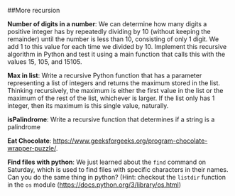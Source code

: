 ##More recursion

**Number of digits in a number**: We can determine how many digits a positive integer has by repeatedly dividing by 10 (without keeping the remainder) until the number is less than 10, consisting of only 1 digit. We add 1 to this value for each time we divided by 10. Implement this recursive algorithm in Python and test it using a main function that calls this with the values 15, 105, and 15105.

**Max in list**: Write a recursive Python function that has a parameter representing a list of integers and returns the maximum stored in the list. Thinking recursively, the maximum is either the first value in the list or the maximum of the rest of the list, whichever is larger. If the list only has 1 integer, then its maximum is this single value, naturally.

**isPalindrome**: Write a recursive function that determines if a string is a palindrome

**Eat Chocolate**: https://www.geeksforgeeks.org/program-chocolate-wrapper-puzzle/.

**Find files with python**: We just learned about the `find` command on Saturday, which is used to find files with specific characters in their names. Can you do the same thing in python? (Hint: checkout the `listdir` function in the `os` module (https://docs.python.org/3/library/os.html)

